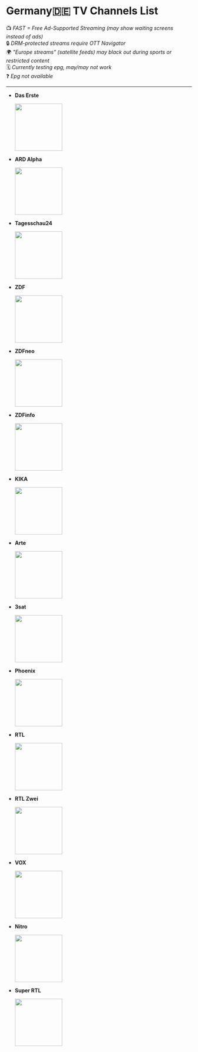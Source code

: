 

# **Germany🇩🇪 TV Channels List**  
📺 *FAST = Free Ad-Supported Streaming (may show waiting screens instead of ads)*  
🔒 *DRM-protected streams require OTT Navigator*  
🌍 *"Europe streams" (satellite feeds) may black out during sports or restricted content*  
🗓️ *Currently testing epg, may/may not work*  
❓ *Epg not available*  

---

- **Das Erste**
  
  <img src="https://upload.wikimedia.org/wikipedia/commons/thumb/c/ca/Das_Erste_2014.svg/1280px-Das_Erste_2014.svg.png" width="128">  

- **ARD Alpha**
  
  <img src="https://upload.wikimedia.org/wikipedia/commons/thumb/4/4b/ARD_alpha.svg/1280px-ARD_alpha.svg.png" width="128">  

- **Tagesschau24**
   
  <img src="https://upload.wikimedia.org/wikipedia/commons/thumb/2/24/Tagesschau24-2012.svg/1280px-Tagesschau24-2012.svg.png" width="128">  

- **ZDF**
  
  <img src="https://upload.wikimedia.org/wikipedia/commons/thumb/c/c1/ZDF_logo.svg/1280px-ZDF_logo.svg.png" width="128">  

- **ZDFneo**
  
  <img src="https://upload.wikimedia.org/wikipedia/commons/thumb/c/cc/ZDFneo_2017.svg/1280px-ZDFneo_2017.svg.png" width="128">

- **ZDFinfo** 
  
  <img src="https://upload.wikimedia.org/wikipedia/commons/thumb/3/34/ZDFinfo_2011.svg/1280px-ZDFinfo_2011.svg.png" width="128">

- **KIKA** 
  
  <img src="https://upload.wikimedia.org/wikipedia/commons/thumb/f/f5/Kika_2012.svg/1280px-Kika_2012.svg.png" width="128">  

- **Arte** 
  
  <img src="https://upload.wikimedia.org/wikipedia/commons/thumb/4/43/Arte_Logo_2017.svg/620px-Arte_Logo_2017.svg.png" width="128">  
  
- **3sat** 
  
  <img src="https://upload.wikimedia.org/wikipedia/commons/thumb/8/81/3sat_2019.svg/1280px-3sat_2019.svg.png" width="128">  

- **Phoenix** 
  
  <img src="https://upload.wikimedia.org/wikipedia/commons/thumb/4/43/Phoenix-logo-2018.svg/1280px-Phoenix-logo-2018.svg.png" width="128"> 
  
- **RTL** 
  
  <img src="https://upload.wikimedia.org/wikipedia/commons/thumb/6/65/RTL_Logo_2021.svg/1280px-RTL_Logo_2021.svg.png" width="128">  
  
- **RTL Zwei** 
  
  <img src="https://upload.wikimedia.org/wikipedia/commons/thumb/f/f1/RTLZWEI_Logo_2019.svg/1280px-RTLZWEI_Logo_2019.svg.png" width="128"> 

- **VOX** 
  
  <img src="https://upload.wikimedia.org/wikipedia/commons/thumb/a/ab/VOX_Logo_2013.svg/1280px-VOX_Logo_2013.svg.png" width="128">  
  
- **Nitro** 
  
  <img src="https://upload.wikimedia.org/wikipedia/commons/thumb/8/87/Nitro_Logo.svg/1280px-Nitro_Logo.svg.png" width="128">  
  
- **Super RTL** 
  
  <img src="https://upload.wikimedia.org/wikipedia/commons/thumb/d/d5/Super_RTL_Logo_orange_2019.svg/1280px-Super_RTL_Logo_orange_2019.svg.png" width="128">  
  
